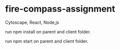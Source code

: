 # fire-compass-assignment
Cytoscape, React, Node,js

run npm install on  parent and client folder.

run npm start on parent and client folder.
